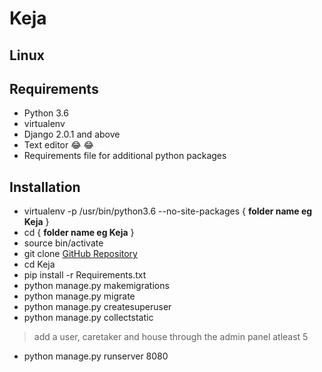 # Keja

## Linux
## Requirements 
* Python 3.6
* virtualenv
* Django 2.0.1 and above
* Text editor :joy: :joy:
* Requirements file for additional python packages

## Installation
* virtualenv -p /usr/bin/python3.6 --no-site-packages { **folder name eg Keja** }
* cd { **folder name eg Keja** }
* source bin/activate
* git clone [GitHub Repository](https://github.com/osodo/Keja)
* cd Keja
* pip install -r Requirements.txt
* python manage.py makemigrations
* python manage.py migrate
* python manage.py createsuperuser
* python manage.py collectstatic
> add a user, caretaker and house through the admin panel atleast 5
* python manage.py runserver 8080
